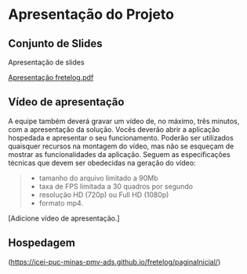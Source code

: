 # Apresentação do Projeto

## Conjunto de Slides

Apresentação de slides

[Apresentação fretelog.pdf](https://github.com/user-attachments/files/15945522/Apresentacao.fretelog.pdf)


## Vídeo de apresentação

A equipe também deverá gravar um vídeo de, no máximo, três minutos, com a apresentação da solução. Vocês deverão abrir a aplicação hospedada e apresentar o seu funcionamento.  Poderão ser utilizados quaisquer recursos na montagem do vídeo, mas não se esqueçam de mostrar as funcionalidades da aplicação. Seguem as especificações técnicas que devem ser obedecidas na geração do vídeo:

> - tamanho do arquivo limitado a 90Mb
> - taxa de FPS limitada a 30 quadros por segundo
> - resolução HD (720p) ou Full HD (1080p)
> - formato mp4.

[Adicione vídeo de apresentação.]

## Hospedagem

(https://icei-puc-minas-pmv-ads.github.io/fretelog/paginaInicial/)
